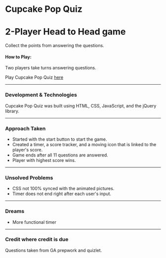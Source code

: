 # Cupcake Pop Quiz

# 2-Player Head to Head game


Collect the points from answering the questions.

#### How to Play:
Two players take turns answering questions.

Play Cupcake Pop Quiz [here](https://vivianhuang130.github.io/WDI_Projects/project1)


---

### Development & Technologies

Cupcake Pop Quiz was built using HTML, CSS, JavaScript, and the jQuery library.

---

### Approach Taken

+ Started with the start button to start the game.
+ Created a timer, a score tracker, and a moving icon that is linked to the player's score.
+ Game ends after all 11 questions are answered. 
+ Player with highest score wins.

---
### Unsolved Problems
+ CSS not 100% synced with the animated pictures.
+ Timer does not end right after each user's input.


---
### Dreams
+ More functional timer

---
### Credit where credit is due

Questions taken from GA prepwork and quizlet.



